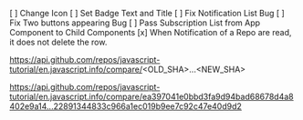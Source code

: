 [ ] Change Icon
[ ] Set Badge Text and Title
[ ] Fix Notification List Bug
[ ] Fix Two buttons appearing Bug
[ ] Pass Subscription List from App Component to Child Components
[x] When Notification of a Repo are read, it does not delete the row.

https://api.github.com/repos/javascript-tutorial/en.javascript.info/compare/<OLD_SHA>...<NEW_SHA>

https://api.github.com/repos/javascript-tutorial/en.javascript.info/compare/ea397041e0bbd3fa9d94bad68678d4a8402e9a14...22891344833c966a1ec019b9ee7c92c47e40d9d2
